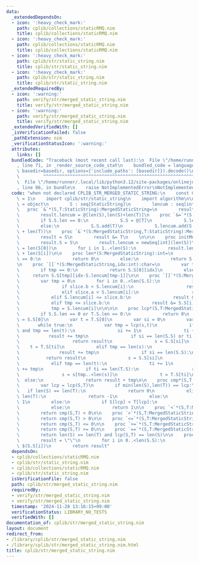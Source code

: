 ```yaml
---
data:
  _extendedDependsOn:
  - icon: ':heavy_check_mark:'
    path: cplib/collections/staticRMQ.nim
    title: cplib/collections/staticRMQ.nim
  - icon: ':heavy_check_mark:'
    path: cplib/collections/staticRMQ.nim
    title: cplib/collections/staticRMQ.nim
  - icon: ':heavy_check_mark:'
    path: cplib/str/static_string.nim
    title: cplib/str/static_string.nim
  - icon: ':heavy_check_mark:'
    path: cplib/str/static_string.nim
    title: cplib/str/static_string.nim
  _extendedRequiredBy:
  - icon: ':warning:'
    path: verify/str/merged_static_string.nim
    title: verify/str/merged_static_string.nim
  - icon: ':warning:'
    path: verify/str/merged_static_string.nim
    title: verify/str/merged_static_string.nim
  _extendedVerifiedWith: []
  _isVerificationFailed: false
  _pathExtension: nim
  _verificationStatusIcon: ':warning:'
  attributes:
    links: []
  bundledCode: "Traceback (most recent call last):\n  File \"/home/runner/.local/lib/python3.12/site-packages/onlinejudge_verify/documentation/build.py\"\
    , line 71, in _render_source_code_stat\n    bundled_code = language.bundle(stat.path,\
    \ basedir=basedir, options={'include_paths': [basedir]}).decode()\n          \
    \         ^^^^^^^^^^^^^^^^^^^^^^^^^^^^^^^^^^^^^^^^^^^^^^^^^^^^^^^^^^^^^^^^^^^^^^^^^^^^^^^^^\n\
    \  File \"/home/runner/.local/lib/python3.12/site-packages/onlinejudge_verify/languages/nim.py\"\
    , line 86, in bundle\n    raise NotImplementedError\nNotImplementedError\n"
  code: "when not declared CPLIB_STR_MERGED_STATIC_STRING:\n    const CPLIB_STR_MERGED_STATIC_STRING*\
    \ = 1\n    import cplib/str/static_string\n    import algorithm\n\n    type MergedStaticString*\
    \ = object\n        S : seq[StaticString]\n        lencum : seq[int]\n    \n \
    \   proc `&`*(S,T:StaticString):MergedStaticString=\n        result.S = @[S,T]\n\
    \        result.lencum = @[len(S),len(S)+len(T)]\n    proc `&=`*(S:var MergedStaticString,T:StaticString)=\n\
    \        if S.S.len == 0:\n            S.S = @[T]\n            S.lencum = @[len(T)]\n\
    \        else:\n            S.S.add(T)\n            S.lencum.add(S.lencum[^1]\
    \ + len(T))\n    proc `&`*(S:MergedStaticString,T:StaticString):MergedStaticString=\n\
    \        result = S\n        result &= T\n    \n\n\n    proc initMergedStaticString*(S:seq[StaticString]):MergedStaticString=\n\
    \        result.S = S\n        result.lencum = newSeq[int](len(S))\n        result.lencum[0]\
    \ = len(S[0])\n        for i in 1..<len(S):\n            result.lencum[i] = result.lencum[i-1]\
    \ + len(S[i])\n\n    proc len*(S:MergedStaticString):int=\n        if S.lencum.len\
    \ == 0:\n            return 0\n        else:\n            return S.lencum[^1]\n\
    \n    proc `[]`*(S:MergedStaticString,idx:int):char=\n        var tmp = S.lencum.upperBound(idx)\n\
    \        if tmp == 0:\n            return S.S[0][idx]\n        else:\n       \
    \     return S.S[tmp][idx-S.lencum[tmp-1]]\n\n    proc `[]`*(S:MergedStaticString,slice:HSlice[int,int]):MergedStaticString=\n\
    \        var tmp = 0\n        for i in 0..<len(S.S):\n            if tmp < slice.a:\n\
    \                if slice.b < S.lencum[i]:\n                    result &= S.S[i][(slice.a-tmp)..(slice.b-tmp)]\n\
    \                elif slice.a < S.lencum[i]:\n                    result &= S.S[i][(slice.a-tmp)..<len(S.S[i])]\n\
    \            elif S.lencum[i] <= slice.b:\n                result &= S.S[i]\n\
    \            elif tmp <= slice.b:\n                result &= S.S[i][0..(slice.b-tmp)]\n\
    \            tmp = S.lencum[i]\n\n\n\n    proc lcp*(S,T:MergedStaticString):int=\n\
    \        if S.S.len == 0 or T.S.len == 0:\n            return 0\n        var s\
    \ = S.S[0]\n        var t = T.S[0]\n        var si = 0\n        var ti = 0\n \
    \       while true:\n            var tmp = lcp(s,t)\n            if tmp == len(s)\
    \ and tmp == len(t):\n                si += 1\n                ti += 1\n     \
    \           result += tmp\n                if si == len(S.S) or ti == len(T.S):\n\
    \                    return result\n                s = S.S[si]\n            \
    \    t = T.S[ti]\n            elif tmp == len(s):\n                si += 1\n \
    \               result += tmp\n                if si == len(S.S):\n          \
    \          return result\n                s = S.S[si]\n                t = t[tmp..<len(t)]\n\
    \            elif tmp == len(t):\n                ti += 1\n                result\
    \ += tmp\n                if ti == len(T.S):\n                    return result\n\
    \                s = s[tmp..<len(s)]\n                t = T.S[ti]\n          \
    \  else:\n                return result + tmp\n\n    proc cmp*(S,T:MergedStaticString):int=\n\
    \        var lcp = lcp(S,T)\n        if min(len(S),len(T)) == lcp:\n         \
    \   if len(S) == len(T):\n                return 0\n            elif len(S) <\
    \ len(T):\n                return -1\n            else:\n                return\
    \ 1\n        else:\n            if S[lcp] < T[lcp]:\n                return -1\n\
    \            else:\n                return 1\n\n    proc `<`*(S,T:MergedStaticString):bool=\n\
    \        return cmp(S,T) < 0\n\n    proc `>`*(S,T:MergedStaticString):bool=\n\
    \        return cmp(S,T) > 0\n\n    proc `<=`*(S,T:MergedStaticString):bool=\n\
    \        return cmp(S,T) <= 0\n\n    proc `>=`*(S,T:MergedStaticString):bool=\n\
    \        return cmp(S,T) >= 0\n\n    proc `==`*(S,T:MergedStaticString):bool=\n\
    \        return len(S) == len(T) and lcp(S,T) == len(S)\n\n    proc `$`*(S:MergedStaticString):string=\n\
    \        result = \"\"\n        for i in 0..<len(S.S):\n            result &=\
    \ $(S.S[i])\n        return result"
  dependsOn:
  - cplib/collections/staticRMQ.nim
  - cplib/str/static_string.nim
  - cplib/collections/staticRMQ.nim
  - cplib/str/static_string.nim
  isVerificationFile: false
  path: cplib/str/merged_static_string.nim
  requiredBy:
  - verify/str/merged_static_string.nim
  - verify/str/merged_static_string.nim
  timestamp: '2024-11-28 13:16:15+09:00'
  verificationStatus: LIBRARY_NO_TESTS
  verifiedWith: []
documentation_of: cplib/str/merged_static_string.nim
layout: document
redirect_from:
- /library/cplib/str/merged_static_string.nim
- /library/cplib/str/merged_static_string.nim.html
title: cplib/str/merged_static_string.nim
---
```

